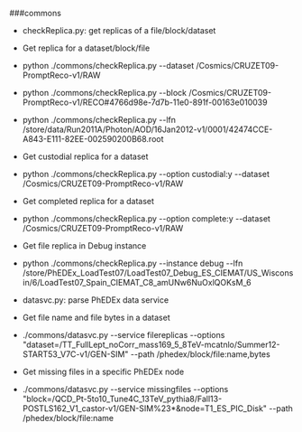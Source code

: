 ###commons
* checkReplica.py: get replicas of a file/block/dataset

 * Get replica for a dataset/block/file
  * python ./commons/checkReplica.py --dataset /Cosmics/CRUZET09-PromptReco-v1/RAW
  * python ./commons/checkReplica.py --block /Cosmics/CRUZET09-PromptReco-v1/RECO#4766d98e-7d7b-11e0-891f-00163e010039
  * python ./commons/checkReplica.py --lfn /store/data/Run2011A/Photon/AOD/16Jan2012-v1/0001/42474CCE-A843-E111-82EE-002590200B68.root

 * Get custodial replica for a dataset
  * python ./commons/checkReplica.py --option custodial:y --dataset /Cosmics/CRUZET09-PromptReco-v1/RAW 

 * Get completed replica for a dataset
  * python ./commons/checkReplica.py --option complete:y --dataset /Cosmics/CRUZET09-PromptReco-v1/RAW

 * Get file replica in Debug instance
  * python ./commons/checkReplica.py --instance debug --lfn /store/PhEDEx_LoadTest07/LoadTest07_Debug_ES_CIEMAT/US_Wisconsin/6/LoadTest07_Spain_CIEMAT_C8_amUNw6NuOxlQOKsM_6



* datasvc.py: parse PhEDEx data service

 * Get file name and file bytes in a dataset
  * ./commons/datasvc.py --service filereplicas --options "dataset=/TT_FullLept_noCorr_mass169_5_8TeV-mcatnlo/Summer12-START53_V7C-v1/GEN-SIM" --path /phedex/block/file:name,bytes

 * Get missing files in a specific PhEDEx node
  * ./commons/datasvc.py --service missingfiles --options "block=/QCD_Pt-5to10_Tune4C_13TeV_pythia8/Fall13-POSTLS162_V1_castor-v1/GEN-SIM%23*&node=T1_ES_PIC_Disk" --path /phedex/block/file:name

